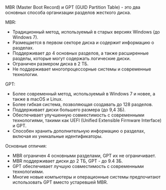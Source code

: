 MBR (Master Boot Record) и GPT (GUID Partition Table) - это два основных способа организации разделов жесткого диска.

MBR:
- Традиционный метод, используемый в старых версиях Windows (до Windows 7).
- Размещается в первом секторе диска и содержит информацию о разделах.
- Поддерживает до 4 основных разделов, а также расширенные разделы, которые могут содержать логические диски.
- Ограничен размером диска в 2 ТБ.
- Не поддерживает многопроцессорные системы и современные технологии.

GPT:
- Более современный метод, используемый в Windows 7 и новее, а также в macOS и Linux.
- Более гибкая система, позволяющая создавать до 128 разделов.
- Поддерживает диски большего размера (до 9,4 ЗБ).
- Обеспечивает улучшенную совместимость с современными технологиями, такими как UEFI (Unified Extensible Firmware Interface) и GPT.
- Способен хранить дополнительную информацию о разделах, включая их уникальные идентификаторы.

Основные отличия:
- MBR ограничен 4 основными разделами, GPT их не ограничивает.
- MBR поддерживает диски до 2 ТБ, GPT - до 9.4 ЗБ.
- GPT обеспечивает лучшую совместимость с современными технологиями.
- Многие новые компьютеры и операционные системы предпочитают использовать GPT вместо устаревшей MBR.
